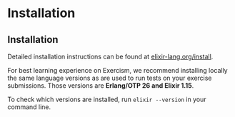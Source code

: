 # Installation

## Installation

Detailed installation instructions can be found at [elixir-lang.org/install](http://elixir-lang.org/install.html).

For best learning experience on Exercism, we recommend installing locally the same language versions as are used to run tests on your exercise submissions.
Those versions are **Erlang/OTP 26 and Elixir 1.15**.

To check which versions are installed, run `elixir --version` in your command line.

